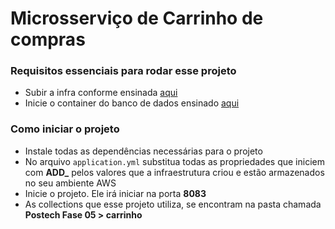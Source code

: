 # Microsserviço de Carrinho de compras

### Requisitos essenciais para rodar esse projeto
- Subir a infra conforme ensinada [aqui](https://github.com/JonasBarros1998/ecommerce-infra/blob/main/README.md)
- Inicie o container do banco de dados ensinado [aqui](https://github.com/JonasBarros1998/ecommerce-infra/tree/main?tab=readme-ov-file#banco-de-dados)

### Como iniciar o projeto
- Instale todas as dependências necessárias para o projeto
- No arquivo `application.yml` substitua todas as propriedades que iniciem com **ADD_** pelos valores que a infraestrutura criou e estão armazenados no seu ambiente AWS
- Inicie o projeto. Ele irá iniciar na porta **8083**
- As collections que esse projeto utiliza, se encontram na pasta chamada **Postech Fase 05 > carrinho**
